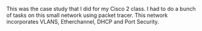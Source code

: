 This was the case study that I did for my Cisco 2 class. 
I had to do a bunch of tasks on this small network using packet tracer.
This network incorporates VLANS, Etherchannel, DHCP and Port Security. 
